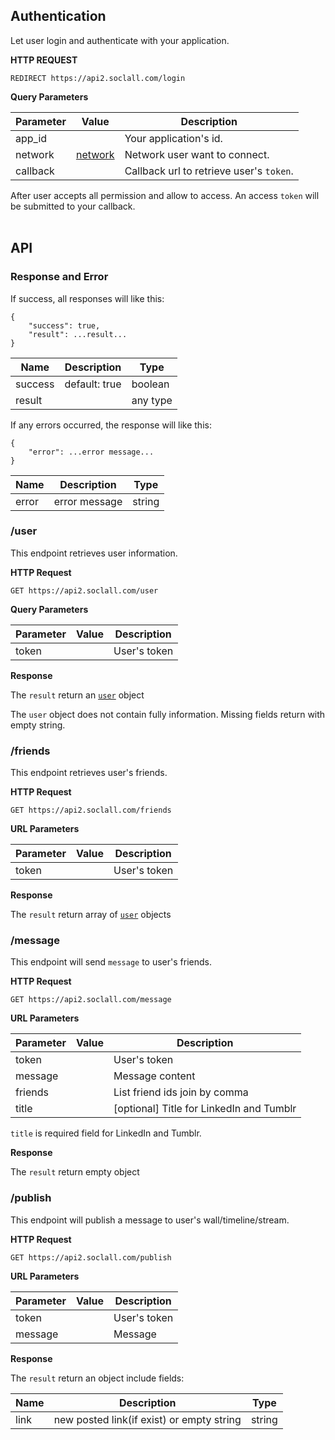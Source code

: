## Authentication

Let user login and authenticate with your application.

__HTTP REQUEST__

`REDIRECT https://api2.soclall.com/login`

__Query Parameters__

Parameter | Value | Description
--------- | ------- | -----------
app_id | | Your application's id.
network | [network](#networks) | Network user want to connect.
callback | | Callback url to retrieve user's `token`.

<aside class="soclall-success"><i class="fa fa-check-circle"></i> After user accepts all permission and allow to access. An access <code>token</code> will be submitted to your callback.</aside>
<br />

## API

### Response and Error
If success, all responses will like this:
```
{
    "success": true,
    "result": ...result... 
}
```

Name | Description | Type
---- | ----------- | ----
success | default: true | boolean
result | | any type

If any errors occurred, the response will like this:
```
{
    "error": ...error message...
}
```

Name | Description | Type
---- | ----------- | ----
error | error message | string

### /user

This endpoint retrieves user information.

__HTTP Request__

`GET https://api2.soclall.com/user`

__Query Parameters__

Parameter | Value | Description
--------- | ------- | -----------
token |  | User's token

__Response__

The `result` return an [`user`](user-object.md) object

<aside><i class="fa fa-info-circle"></i> The <code>user</code> object does not contain fully information. Missing fields return with empty string.</aside>

### /friends

This endpoint retrieves user's friends.

__HTTP Request__

`GET https://api2.soclall.com/friends`

__URL Parameters__

Parameter | Value | Description
--------- | ------- | -----------
token |  | User's token

__Response__

The `result` return array of [`user`](user-object.md) objects

### /message

This endpoint will send `message` to user's friends.

__HTTP Request__

`GET https://api2.soclall.com/message`

__URL Parameters__

Parameter | Value | Description
--------- | ------- | -----------
token | | User's token
message | | Message content
friends | | List friend ids join by comma
title | | [optional] Title for LinkedIn and Tumblr

<aside class="soclall-warning"><i class="fa fa-exclamation-circle"></i> <code>title</code> is required field for LinkedIn and Tumblr.</aside>

__Response__

The `result` return empty object

### /publish

This endpoint will publish a message to user's wall/timeline/stream.

__HTTP Request__

`GET https://api2.soclall.com/publish`

__URL Parameters__

Parameter | Value | Description
--------- | ------- | -----------
token | | User's token
message | | Message 

__Response__

The `result` return an object include fields:

Name | Description | Type
---- | ----------- | ----
link | new posted link(if exist) or empty string | string